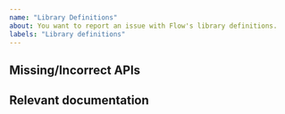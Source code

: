 ```yaml
---
name: "Library Definitions"
about: You want to report an issue with Flow's library definitions.
labels: "Library definitions"
---
```


<!--
Please fill out this entire template so that we can address your report as quickly as possible.
-->

<!--
Please note that Flow only bundles library definitions for core JS data structures like `Array`, `Map` and `Set`.
Most of the library definitions are maintained in https://github.com/flow-typed/flow-typed, and issues should be reported over there.
-->

<!--
Explain what APIs are not modeled by Flow or could be improved
-->
## Missing/Incorrect APIs

<!--
Please include documentation for the missing APIs.
-->
## Relevant documentation

